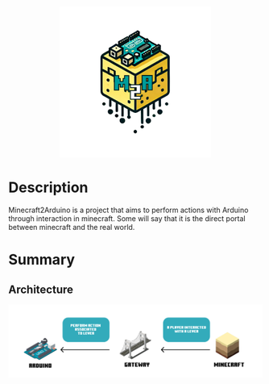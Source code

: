 <p align="center">
  <img src="doc/m2a_logo_txt.png" width="300" height="300" />
</p>
<h1>Description</h1>

Minecraft2Arduino is a project that aims to perform actions with Arduino through interaction in minecraft. Some will say that it is the direct portal between minecraft and the real world.


# Summary



<h2>Architecture</h2>
<p align="center">
  <img src="doc/architecture.png" />
</p>
